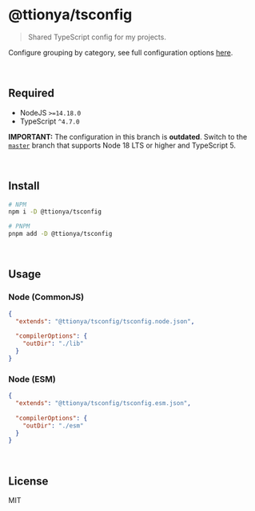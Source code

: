 # @ttionya/tsconfig

> Shared TypeScript config for my projects.

Configure grouping by category, see full configuration options [here](https://www.typescriptlang.org/tsconfig).

<br>

## Required

- NodeJS `>=14.18.0`
- TypeScript `^4.7.0`

**IMPORTANT:** The configuration in this branch is **outdated**. Switch to the [`master`](https://github.com/ttionya/tsconfig) branch that supports Node 18 LTS or higher and TypeScript 5.

<br>

## Install

```bash
# NPM
npm i -D @ttionya/tsconfig

# PNPM
pnpm add -D @ttionya/tsconfig
```

<br>

## Usage

### Node (CommonJS)

```json
{
  "extends": "@ttionya/tsconfig/tsconfig.node.json",
  
  "compilerOptions": {
    "outDir": "./lib"
  }
}
```

### Node (ESM)

```json
{
  "extends": "@ttionya/tsconfig/tsconfig.esm.json",
  
  "compilerOptions": {
    "outDir": "./esm"
  }
}
```

<br>

## License

MIT
